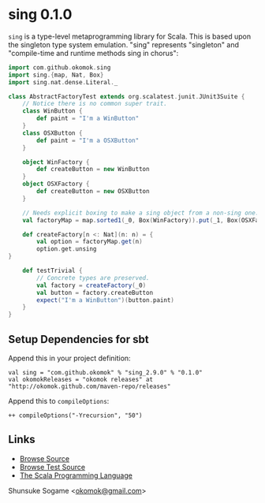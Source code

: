 # sing 0.1.0

`sing` is a type-level metaprogramming library for Scala.
This is based upon the singleton type system emulation.
"sing" represents "singleton" and "compile-time and runtime methods sing in chorus":
```scala
import com.github.okomok.sing
import sing.{map, Nat, Box}
import sing.nat.dense.Literal._

class AbstractFactoryTest extends org.scalatest.junit.JUnit3Suite {
    // Notice there is no common super trait.
    class WinButton {
        def paint = "I'm a WinButton"
    }
    class OSXButton {
        def paint = "I'm a OSXButton"
    }

    object WinFactory {
        def createButton = new WinButton
    }
    object OSXFactory {
        def createButton = new OSXButton
    }

    // Needs explicit boxing to make a sing object from a non-sing one.
    val factoryMap = map.sorted1(_0, Box(WinFactory)).put(_1, Box(OSXFactory))

    def createFactory[n <: Nat](n: n) = {
        val option = factoryMap.get(n)
        option.get.unsing
}

    def testTrivial {
        // Concrete types are preserved.
        val factory = createFactory(_0)
        val button = factory.createButton
        expect("I'm a WinButton")(button.paint)
    }
}
```



## Setup Dependencies for sbt

Append this in your project definition:

    val sing = "com.github.okomok" % "sing_2.9.0" % "0.1.0"
    val okomokReleases = "okomok releases" at "http://okomok.github.com/maven-repo/releases"

Append this to `compileOptions`:

    ++ compileOptions("-Yrecursion", "50")




## Links

* [Browse Source]
* [Browse Test Source]
* [The Scala Programming Language]


Shunsuke Sogame <<okomok@gmail.com>>


[MIT License]: http://www.opensource.org/licenses/mit-license.php "MIT License"
[Browse Source]: http://github.com/okomok/sing/tree/master/src/main/scala "Browse Source"
[Browse Test Source]: http://github.com/okomok/sing/tree/master/src/test/scala "Browse Test Source"
[The Scala Programming Language]: http://www.scala-lang.org/ "The Scala Programming Language"
[PEG]: http://en.wikipedia.org/wiki/Parsing_expression_grammar "PEG"
[MetaScala]: http://www.assembla.com/wiki/show/metascala "MetaScala"
[Michid's Weblog]: http://michid.wordpress.com/ "Michid's Weblog"
[Apocalisp]: http://apocalisp.wordpress.com/ "Apocalisp"
[Boost.Fusion]: http://www.boost.org/doc/libs/release/libs/fusion/ "Boost.Fusion"
[scala.react]: http://lamp.epfl.ch/~imaier/ "scala.react"
[Reactive Extensions]: http://msdn.microsoft.com/en-us/devlabs/ee794896.aspx "Reactive Extensions"
[scala.Responder]: http://scala.sygneca.com/libs/responder "scala.Responder"
[scala.collection.Traversable]: http://www.scala-lang.org/archives/downloads/distrib/files/nightly/docs/library/scala/collection/Traversable.html "scala.collection.Traversable"
[scala-arm]: http://github.com/jsuereth/scala-arm "scala-arm"
[ARM in Java]: http://www.infoq.com/news/2010/08/arm-blocks "Automatic Resource Management in Java"

